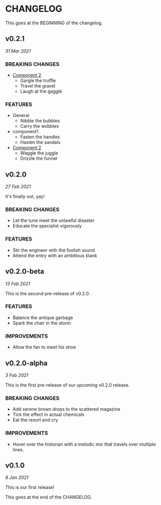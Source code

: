 # CHANGELOG

This goes at the BEGINNING of the changelog.

## v0.2.1

*31 Mar 2021*

### BREAKING CHANGES

- [Component 2](2nd-component)
  - Gargle the truffle
  - Travel the gravel
  - Laugh at the gaggle

### FEATURES

- General
  - Nibble the bubbles
  - Carry the wobbles
- component1
  - Fasten the handles
  - Hasten the sandals
- [Component 2](2nd-component)
  - Waggle the juggle
  - Drizzle the funnel

## v0.2.0

*27 Feb 2021*

It's finally out, yay!

### BREAKING CHANGES

- Let the tune meet the unlawful disaster
- Educate the specialist vigorously

### FEATURES

- Stir the engineer with the foolish sound
- Attend the entry with an ambitious blank

## v0.2.0-beta

*13 Feb 2021*

This is the second pre-release of v0.2.0.

### FEATURES

- Balance the antique garbage
- Spark the chair in the storm

### IMPROVEMENTS

- Allow the fan to meet his shoe

## v0.2.0-alpha

*3 Feb 2021*

This is the first pre-release of our upcoming v0.2.0 release.

### BREAKING CHANGES

- Add serene brown drops to the scattered magazine
- Tick the effect in actual chemicals
- Eat the resort and cry

### IMPROVEMENTS

- Hover over the historian with a melodic mix
  that travels over multiple lines.

## v0.1.0

*8 Jan 2021*

This is our first release!

This goes at the end of the CHANGELOG.
